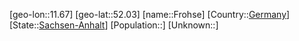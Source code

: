 ﻿---
location: [52.03,11.67]
type: City
tags:
- geo/City


SpocWebEntityId: 30298
isDeleted: false
confidential: public

---
[geo-lon::11.67]
[geo-lat::52.03]
[name::Frohse]
[Country::[Germany](geo/Continent/Europe/Germany.md)]
[State::[Sachsen-Anhalt](geo/Continent/Europe/Germany/Sachsen-Anhalt.md)]
[Population::]
[Unknown::]

